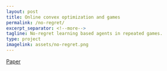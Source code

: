 ```yaml
---
layout: post
title: Online convex optimization and games
permalink: /no-regret/
excerpt_separator: <!--more-->
tagline: No-regret learning based agents in repeated games.
type: project
imagelink: assets/no-regret.png
---
```


<a href="https://arxiv.org/pdf/2012.02125">Paper</a>
